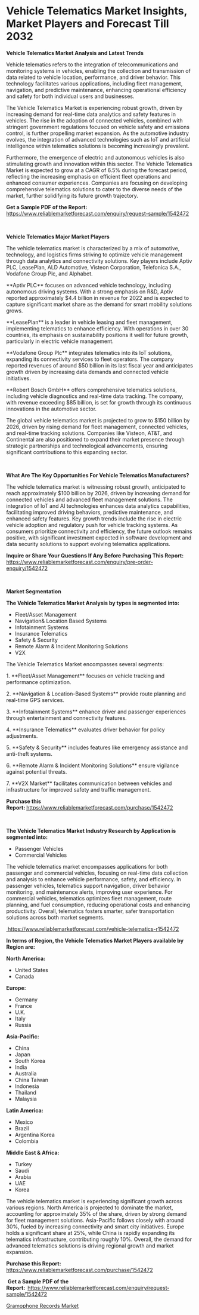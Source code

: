 <p><h1>Vehicle Telematics Market Insights, Market Players and Forecast Till 2032</h1></p><p><strong>Vehicle Telematics Market Analysis and Latest Trends</strong></p>
<p><p>Vehicle telematics refers to the integration of telecommunications and monitoring systems in vehicles, enabling the collection and transmission of data related to vehicle location, performance, and driver behavior. This technology facilitates various applications, including fleet management, navigation, and predictive maintenance, enhancing operational efficiency and safety for both individual users and businesses.</p><p>The Vehicle Telematics Market is experiencing robust growth, driven by increasing demand for real-time data analytics and safety features in vehicles. The rise in the adoption of connected vehicles, combined with stringent government regulations focused on vehicle safety and emissions control, is further propelling market expansion. As the automotive industry evolves, the integration of advanced technologies such as IoT and artificial intelligence within telematics solutions is becoming increasingly prevalent.</p><p>Furthermore, the emergence of electric and autonomous vehicles is also stimulating growth and innovation within this sector. The Vehicle Telematics Market is expected to grow at a CAGR of 6.5% during the forecast period, reflecting the increasing emphasis on efficient fleet operations and enhanced consumer experiences. Companies are focusing on developing comprehensive telematics solutions to cater to the diverse needs of the market, further solidifying its future growth trajectory.</p></p>
<p><strong>Get a Sample PDF of the Report:&nbsp;</strong> <a href="https://www.reliablemarketforecast.com/enquiry/request-sample/1542472?utm_campaign=3307&utm_medium=2&utm_source=Github&utm_content=ia&utm_term=04042025&utm_id=vehicle-telematics">https://www.reliablemarketforecast.com/enquiry/request-sample/1542472</a></p>
<p>&nbsp;</p>
<p><strong>Vehicle Telematics Major Market Players</strong></p>
<p><p>The vehicle telematics market is characterized by a mix of automotive, technology, and logistics firms striving to optimize vehicle management through data analytics and connectivity solutions. Key players include Aptiv PLC, LeasePlan, ALD Automotive, Visteon Corporation, Telefonica S.A., Vodafone Group Plc, and Alphabet.</p><p>**Aptiv PLC** focuses on advanced vehicle technology, including autonomous driving systems. With a strong emphasis on R&D, Aptiv reported approximately $4.4 billion in revenue for 2022 and is expected to capture significant market share as the demand for smart mobility solutions grows.</p><p>**LeasePlan** is a leader in vehicle leasing and fleet management, implementing telematics to enhance efficiency. With operations in over 30 countries, its emphasis on sustainability positions it well for future growth, particularly in electric vehicle management.</p><p>**Vodafone Group Plc** integrates telematics into its IoT solutions, expanding its connectivity services to fleet operators. The company reported revenues of around $50 billion in its last fiscal year and anticipates growth driven by increasing data demands and connected vehicle initiatives.</p><p>**Robert Bosch GmbH** offers comprehensive telematics solutions, including vehicle diagnostics and real-time data tracking. The company, with revenue exceeding $85 billion, is set for growth through its continuous innovations in the automotive sector.</p><p>The global vehicle telematics market is projected to grow to $150 billion by 2026, driven by rising demand for fleet management, connected vehicles, and real-time tracking solutions. Companies like Visteon, AT&T, and Continental are also positioned to expand their market presence through strategic partnerships and technological advancements, ensuring significant contributions to this expanding sector.</p></p>
<p>&nbsp;</p>
<p><strong>What Are The Key Opportunities For Vehicle Telematics Manufacturers?</strong></p>
<p><p>The vehicle telematics market is witnessing robust growth, anticipated to reach approximately $100 billion by 2026, driven by increasing demand for connected vehicles and advanced fleet management solutions. The integration of IoT and AI technologies enhances data analytics capabilities, facilitating improved driving behaviors, predictive maintenance, and enhanced safety features. Key growth trends include the rise in electric vehicle adoption and regulatory push for vehicle tracking systems. As consumers prioritize connectivity and efficiency, the future outlook remains positive, with significant investment expected in software development and data security solutions to support evolving telematics applications.</p></p>
<p><strong>Inquire or Share Your Questions If Any Before Purchasing This Report:</strong> <a href="https://www.reliablemarketforecast.com/enquiry/pre-order-enquiry/1542472?utm_campaign=3307&utm_medium=2&utm_source=Github&utm_content=ia&utm_term=04042025&utm_id=vehicle-telematics">https://www.reliablemarketforecast.com/enquiry/pre-order-enquiry/1542472</a></p>
<p>&nbsp;</p>
<p><strong>Market Segmentation</strong></p>
<p><strong>The Vehicle Telematics Market Analysis by types is segmented into:</strong></p>
<p><ul><li>Fleet/Asset Management</li><li>Navigation& Location Based Systems</li><li>Infotainment Systems</li><li>Insurance Telematics</li><li>Safety & Security</li><li>Remote Alarm & Incident Monitoring Solutions</li><li>V2X</li></ul></p>
<p><p>The Vehicle Telematics Market encompasses several segments: </p><p>1. **Fleet/Asset Management** focuses on vehicle tracking and performance optimization.</p><p>2. **Navigation & Location-Based Systems** provide route planning and real-time GPS services. </p><p>3. **Infotainment Systems** enhance driver and passenger experiences through entertainment and connectivity features. </p><p>4. **Insurance Telematics** evaluates driver behavior for policy adjustments. </p><p>5. **Safety & Security** includes features like emergency assistance and anti-theft systems. </p><p>6. **Remote Alarm & Incident Monitoring Solutions** ensure vigilance against potential threats. </p><p>7. **V2X Market** facilitates communication between vehicles and infrastructure for improved safety and traffic management.</p></p>
<p><strong>Purchase this Report:&nbsp;</strong><a href="https://www.reliablemarketforecast.com/purchase/1542472?utm_campaign=3307&utm_medium=2&utm_source=Github&utm_content=ia&utm_term=04042025&utm_id=vehicle-telematics">https://www.reliablemarketforecast.com/purchase/1542472</a></p>
<p>&nbsp;</p>
<p><strong>The Vehicle Telematics Market Industry Research by Application is segmented into:</strong></p>
<p><ul><li>Passenger Vehicles</li><li>Commercial Vehicles</li></ul></p>
<p><p>The vehicle telematics market encompasses applications for both passenger and commercial vehicles, focusing on real-time data collection and analysis to enhance vehicle performance, safety, and efficiency. In passenger vehicles, telematics support navigation, driver behavior monitoring, and maintenance alerts, improving user experience. For commercial vehicles, telematics optimizes fleet management, route planning, and fuel consumption, reducing operational costs and enhancing productivity. Overall, telematics fosters smarter, safer transportation solutions across both market segments.</p></p>
<p><a href="https://www.reliablemarketforecast.com/vehicle-telematics-r1542472?utm_campaign=3307&utm_medium=2&utm_source=Github&utm_content=ia&utm_term=04042025&utm_id=vehicle-telematics">&nbsp;https://www.reliablemarketforecast.com/vehicle-telematics-r1542472</a></p>
<p><strong>In terms of Region, the Vehicle Telematics Market Players available by Region are:</strong></p>
<p>
    <p> <strong> North America: </strong>
        <ul>
            <li>United States</li>
            <li>Canada</li>
        </ul>
        </p> 
    <p> <strong> Europe: </strong>
        <ul>
            <li>Germany</li>
            <li>France</li>
            <li>U.K.</li>
            <li>Italy</li>
            <li>Russia</li>
        </ul>
        </p> 
    <p> <strong> Asia-Pacific: </strong>
        <ul>
            <li>China</li>
            <li>Japan</li>
            <li>South Korea</li>
            <li>India</li>
            <li>Australia</li>
            <li>China Taiwan</li>
            <li>Indonesia</li>
            <li>Thailand</li>
            <li>Malaysia</li>
        </ul>
        </p> 
    <p> <strong> Latin America: </strong>
        <ul>
            <li>Mexico</li>
            <li>Brazil</li>
            <li>Argentina Korea</li>
            <li>Colombia</li>
        </ul>
        </p> 
    <p> <strong> Middle East & Africa: </strong>
        <ul>
            <li>Turkey</li>
            <li>Saudi</li>
            <li>Arabia</li>
            <li>UAE</li>
            <li>Korea</li>
        </ul>
    </p>
    </p>
<p><p>The vehicle telematics market is experiencing significant growth across various regions. North America is projected to dominate the market, accounting for approximately 35% of the share, driven by strong demand for fleet management solutions. Asia-Pacific follows closely with around 30%, fueled by increasing connectivity and smart city initiatives. Europe holds a significant share at 25%, while China is rapidly expanding its telematics infrastructure, contributing roughly 10%. Overall, the demand for advanced telematics solutions is driving regional growth and market expansion.</p></p>
<p><strong>Purchase this Report: </strong><a href="https://www.reliablemarketforecast.com/purchase/1542472?utm_campaign=3307&utm_medium=2&utm_source=Github&utm_content=ia&utm_term=04042025&utm_id=vehicle-telematics">https://www.reliablemarketforecast.com/purchase/1542472</a></p>
<p>&nbsp;<strong>Get a Sample PDF of the Report:&nbsp;&nbsp;</strong><a href="https://www.reliablemarketforecast.com/enquiry/request-sample/1542472?utm_campaign=3307&utm_medium=2&utm_source=Github&utm_content=ia&utm_term=04042025&utm_id=vehicle-telematics">https://www.reliablemarketforecast.com/enquiry/request-sample/1542472</a></p>
<p><strong></strong></p>
<p><p><a href="https://github.com/debowflaggqw/Market-Research-Report-List-1/blob/main/gramophone-records-market.md?utm_campaign=3307&utm_medium=2&utm_source=Github&utm_content=ia&utm_term=04042025&utm_id=vehicle-telematics">Gramophone Records Market</a></p></p>